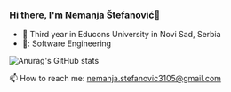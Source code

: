 ### Hi there, I'm Nemanja Štefanović👋

- :school: Third year in Educons University in Novi Sad, Serbia
- 📖: Software Engineering

![Anurag's GitHub stats](https://github-readme-stats.vercel.app/api?username=MuseGr&theme=onedark&show_icons=true)

📫 How to reach me: nemanja.stefanovic3105@gmail.com

<!--
**MuseGr/MuseGr** is a ✨ _special_ ✨ repository because its `README.md` (this file) appears on your GitHub profile.

Here are some ideas to get you started:

- 🔭 I’m currently working on ...
- 🌱 I’m currently learning ...
- 👯 I’m looking to collaborate on ...
- 🤔 I’m looking for help with ...
- 💬 Ask me about ...
- 📫 How to reach me: ...
- 😄 Pronouns: ...
- ⚡ Fun fact: ...
-->
